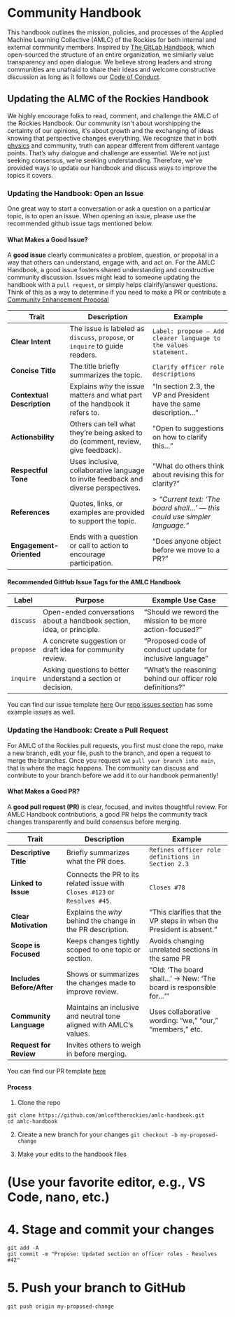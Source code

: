 # Community Handbook
This handbook outlines the mission, policies, and processes of the Applied Machine Learning Collective (AMLC) of the Rockies for both internal and external community members. Inspired by [The GitLab Handbook](https://handbook.gitlab.com/), which open-sourced the structure of an entire organization, we similarly value transparency and open dialogue. We believe strong leaders and strong communities are unafraid to share their ideas and welcome constructive discussion as long as it follows our [Code of Conduct]().

## Updating the ALMC of the Rockies Handbook
We highly encourage folks to read, comment, and challenge the AMLC of the Rockies Handbook. Our community isn't about worshipping the certainty of our opinions, it's about growth and the exchanging of ideas knowing that perspective changes everything. We recognize that in both [physics](https://en.wikipedia.org/wiki/Relativity_of_simultaneity) and community, truth can appear different from different vantage points. That’s why dialogue and challenge are essential. We’re not just seeking consensus, we’re seeking understanding. Therefore, we've provided ways to update our handbook and discuss ways to improve the topics it covers. 

### Updating the Handbook: Open an Issue
One great way to start a conversation or ask a question on a particular topic, is to open an issue.  When opening an issue, please use the recommended github issue tags mentioned below. 

#### What Makes a Good Issue?

A **good issue** clearly communicates a problem, question, or proposal in a way that others can understand, engage with, and act on. For the AMLC Handbook, a good issue fosters shared understanding and constructive community discussion. Issues might lead to someone updating the handbook with a `pull request`, or simply helps clairify/answer questions. Think of this as a way to determine if you need to make a PR or contribute a [Community Enhancement Proposal](/Foundation/proposals.md)

| Trait              | Description                                                                 | Example                                                             |
|--------------------|-----------------------------------------------------------------------------|---------------------------------------------------------------------|
| **Clear Intent**    | The issue is labeled as `discuss`, `propose`, or `inquire` to guide readers. | `Label: propose — Add clearer language to the values statement.`    |
| **Concise Title**   | The title briefly summarizes the topic.                                     | `Clarify officer role descriptions`                                 |
| **Contextual Description** | Explains *why* the issue matters and what part of the handbook it refers to. | “In section 2.3, the VP and President have the same description...” |
| **Actionability**   | Others can tell what they’re being asked to do (comment, review, give feedback). | “Open to suggestions on how to clarify this...”                     |
| **Respectful Tone** | Uses inclusive, collaborative language to invite feedback and diverse perspectives. | “What do others think about revising this for clarity?”             |
| **References**      | Quotes, links, or examples are provided to support the topic.               | > _“Current text: ‘The board shall…’ — this could use simpler language.”_ |
| **Engagement-Oriented** | Ends with a question or call to action to encourage participation.         | “Does anyone object before we move to a PR?”                        |


####  Recommended GitHub Issue Tags for the AMLC Handbook

| Label     | Purpose                                                              | Example Use Case                                                  |
|-----------|----------------------------------------------------------------------|-------------------------------------------------------------------|
| `discuss` | Open-ended conversations about a handbook section, idea, or principle. | “Should we reword the mission to be more action-focused?”         |
| `propose` | A concrete suggestion or draft idea for community review.            | “Proposed code of conduct update for inclusive language”          |
| `inquire` | Asking questions to better understand a section or decision.         | “What’s the reasoning behind our officer role definitions?”       |

You can find our issue template [here](/templates/issue.tpl.md)
Our [repo issues section](https://github.com/amlcoftherockies/amlc-handbook/issues) has some example issues as well. 

### Updating the Handbook: Create a Pull Request
For AMLC of the Rockies pull requests, you first must clone the repo, make a new branch, edit your file, push to the branch, and open a request to merge the branches. Once you request we `pull your branch into main`, that is where the magic happens. The community can discuss and contribute to your branch before we add it to our handbook permanently! 

#### What Makes a Good PR?
 A **good pull request (PR)** is clear, focused, and invites thoughtful review. For AMLC Handbook contributions, a good PR helps the community track changes transparently and build consensus before merging.

| Trait                 | Description                                                                 | Example                                                              |
|-----------------------|-----------------------------------------------------------------------------|----------------------------------------------------------------------|
| **Descriptive Title** | Briefly summarizes what the PR does.                                        | `Refines officer role definitions in Section 2.3`                    |
| **Linked to Issue**   | Connects the PR to its related issue with `Closes #123` or `Resolves #45`. | `Closes #78`                                                         |
| **Clear Motivation**  | Explains the *why* behind the change in the PR description.                 | “This clarifies that the VP steps in when the President is absent.” |
| **Scope is Focused**  | Keeps changes tightly scoped to one topic or section.                       | Avoids changing unrelated sections in the same PR                    |
| **Includes Before/After** | Shows or summarizes the changes made to improve review.                 | “Old: ‘The board shall...’ → New: ‘The board is responsible for...’”|
| **Community Language** | Maintains an inclusive and neutral tone aligned with AMLC’s values.        | Uses collaborative wording: “we,” “our,” “members,” etc.            |
| **Request for Review**| Invites others to weigh in before merging.

You can find our PR template [here]()


#### Process 
1. Clone the repo
```
git clone https://github.com/amlcoftherockies/amlc-handbook.git
cd amlc-handbook
```
2. Create a new branch for your changes
`git checkout -b my-proposed-change`

3. Make your edits to the handbook files
# (Use your favorite editor, e.g., VS Code, nano, etc.)

# 4. Stage and commit your changes
```
git add -A
git commit -m "Propose: Updated section on officer roles - Resolves #42"
```

# 5. Push your branch to GitHub
`git push origin my-proposed-change `